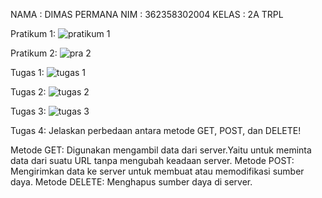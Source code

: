 NAMA : DIMAS PERMANA
NIM : 362358302004
KELAS : 2A TRPL

Pratikum 1:
![pratikum 1](https://github.com/user-attachments/assets/f160a458-d004-4a34-853d-51dd4f9b1e98)

Pratikum 2:
![pra 2](https://github.com/user-attachments/assets/d8051fa7-615b-49af-8fe2-841d8b0eeda5)

Tugas 1:
![tugas 1](https://github.com/user-attachments/assets/a95278cd-7448-4859-8aa8-84dcf0c6d69a)

Tugas 2:
![tugas 2](https://github.com/user-attachments/assets/31116ab4-99ef-4ba4-b70d-6ab2697c61ea)

Tugas 3:
![tugas 3](https://github.com/user-attachments/assets/f3531833-1a79-45d0-bda5-d181088bce6d)

Tugas 4: Jelaskan perbedaan antara metode GET, POST, dan DELETE!

Metode GET: Digunakan mengambil data dari server.Yaitu untuk meminta data dari suatu URL tanpa mengubah keadaan server.
Metode POST: Mengirimkan data ke server untuk membuat atau memodifikasi sumber daya.
Metode DELETE: Menghapus sumber daya di server.
